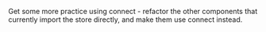 Get some more practice using connect - refactor the other components that currently import the store directly, and make them use connect instead.